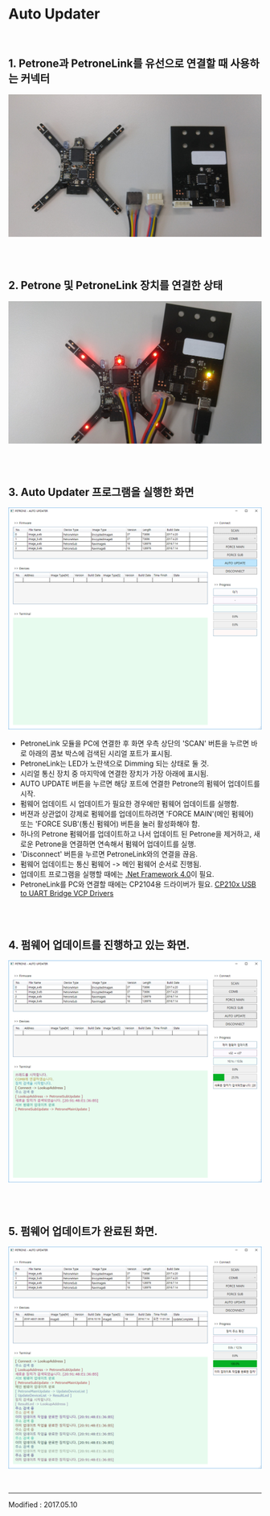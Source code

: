 
# Auto Updater

<br>

## 1. Petrone과 PetroneLink를 유선으로 연결할 때 사용하는 커넥터

![Image of PetroneLink](connector.jpg)

<br>
<br>

## 2. Petrone 및 PetroneLink 장치를 연결한 상태

![Image of PetroneLink](petronelink.jpg)

<br>
<br>

## 3. Auto Updater 프로그램을 실행한 화면

![Image of AutoUpdater_1](petrone_auto_updater_1.png)

- PetroneLink 모듈을 PC에 연결한 후 화면 우측 상단의 'SCAN' 버튼을 누르면 바로 아래의 콤보 박스에 검색된 시리얼 포트가 표시됨.
- PetroneLink는 LED가 노란색으로 Dimming 되는 상태로 둘 것.
- 시리얼 통신 장치 중 마지막에 연결한 장치가 가장 아래에 표시됨.
- AUTO UPDATE 버튼을 누르면 해당 포트에 연결한 Petrone의 펌웨어 업데이트를 시작.
- 펌웨어 업데이트 시 업데이트가 필요한 경우에만 펌웨어 업데이트를 실행함.
- 버젼과 상관없이 강제로 펌웨어를 업데이트하려면 'FORCE MAIN'(메인 펌웨어) 또는 'FORCE SUB'(통신 펌웨어) 버튼을 눌러 활성화해야 함.
- 하나의 Petrone 펌웨어를 업데이트하고 나서 업데이트 된 Petrone을 제거하고, 새로운 Petrone을 연결하면 연속해서 펌웨어 업데이트를 실행.
- 'Disconnect' 버튼을 누르면 PetroneLink와의 연결을 끊음.
- 펌웨어 업데이트는 통신 펌웨어 -> 메인 펌웨어 순서로 진행됨.
- 업데이트 프로그램을 실행할 때에는 [.Net Framework 4.0](https://www.microsoft.com/en-us/download/details.aspx?id=17851)이 필요.
- PetroneLink를 PC와 연결할 때에는 CP2104용 드라이버가 필요. [CP210x USB to UART Bridge VCP Drivers](https://www.silabs.com/products/mcu/Pages/USBtoUARTBridgeVCPDrivers.aspx)

<br>
<br>

## 4. 펌웨어 업데이트를 진행하고 있는 화면.

![Image of AutoUpdater_2](petrone_auto_updater_2.png)

<br>
<br>

## 5. 펌웨어 업데이트가 완료된 화면.

![Image of AutoUpdater_3](petrone_auto_updater_3.png)

<br>

---

Modified : 2017.05.10
